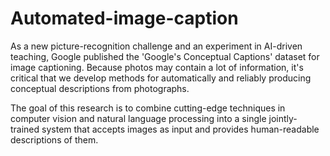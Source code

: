 # Automated-image-caption
As a new picture-recognition challenge and an experiment in AI-driven teaching, Google published the 'Google's Conceptual Captions' dataset for image captioning. Because photos may contain a lot of information, it's critical that we develop methods for automatically and reliably producing conceptual descriptions from photographs.

The goal of this research is to combine cutting-edge techniques in computer vision and natural language processing into a single jointly-trained system that accepts images as input and provides human-readable descriptions of them.
